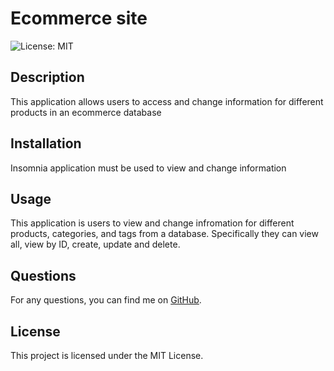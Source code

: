 # Ecommerce site 

![License: MIT](https://img.shields.io/badge/License-MIT-yellow.svg)

## Description

This application allows users to access and change information for different products in an ecommerce database

## Installation
Insomnia application must be used to view and change information

## Usage

This application is users to view and change infromation for different products, categories, and tags from a database. Specifically they can view all, view by ID, create, update and delete. 


## Questions

For any questions, you can find me on [GitHub](https://github.com/nadavgl).

## License

This project is licensed under the MIT License.
